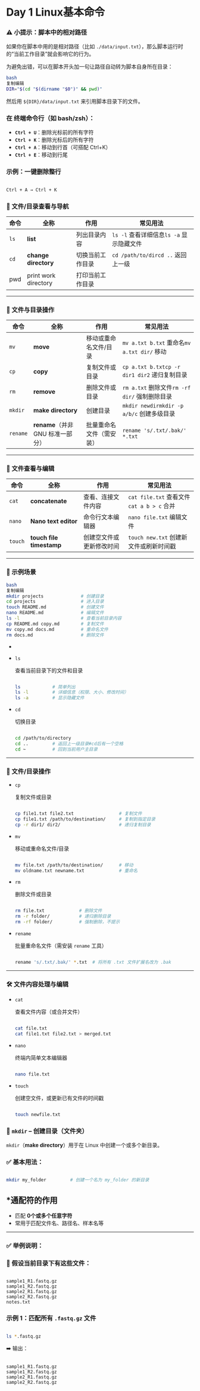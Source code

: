 # Day 1 Linux基本命令

### ⚠️ 小提示：脚本中的相对路径

如果你在脚本中用的是相对路径（比如 `./data/input.txt`），那么脚本运行时的“当前工作目录”就会影响它的行为。

为避免出错，可以在脚本开头加一句让路径自动转为脚本自身所在目录：

```bash
bash
复制编辑
DIR="$(cd "$(dirname "$0")" && pwd)"

```

然后用 `${DIR}/data/input.txt` 来引用脚本目录下的文件。

### 在 **终端命令行（如 bash/zsh）**：

- **`Ctrl + U`**：删除光标前的所有字符
- **`Ctrl + K`**：删除光标后的所有字符
- **`Ctrl + A`**：移动到行首（可搭配 Ctrl+K）
- **`Ctrl + E`**：移动到行尾

### 示例：一键删除整行

```bash

Ctrl + A → Ctrl + K
```

### 🧭 文件/目录查看与导航

| 命令 | 全称 | 作用 | 常见用法 |
| --- | --- | --- | --- |
| `ls` | **list** | 列出目录内容 | `ls -l` 查看详细信息`ls -a` 显示隐藏文件 |
| `cd` | **change directory** | 切换当前工作目录 | `cd /path/to/dircd ..` 返回上一级 |
| pwd | print work directory | 打印当前工作目录 |  |

---

### 🔁 文件与目录操作

| 命令 | 全称 | 作用 | 常见用法 |
| --- | --- | --- | --- |
| `mv` | **move** | 移动或重命名文件/目录 | `mv a.txt b.txt` 重命名`mv a.txt dir/` 移动 |
| `cp` | **copy** | 复制文件或目录 | `cp a.txt b.txtcp -r dir1 dir2` 递归复制目录 |
| `rm` | **remove** | 删除文件或目录 | `rm a.txt` 删除文件`rm -rf dir/` 强制删除目录 |
| `mkdir` | **make directory** | 创建目录 | `mkdir newdirmkdir -p a/b/c` 创建多级目录 |
| `rename` | **rename**（并非 GNU 标准一部分） | 批量重命名文件（需安装） | `rename 's/.txt/.bak/' *.txt` |

---

### 📄 文件查看与编辑

| 命令 | 全称 | 作用 | 常见用法 |
| --- | --- | --- | --- |
| `cat` | **concatenate** | 查看、连接文件内容 | `cat file.txt` 查看文件`cat a b > c` 合并 |
| `nano` | **Nano text editor** | 命令行文本编辑器 | `nano file.txt` 编辑文件 |
| `touch` | **touch file timestamp** | 创建空文件或更新修改时间 | `touch new.txt` 创建新文件或刷新时间戳 |

---

### 📝 示例场景

```bash
bash
复制编辑
mkdir projects              # 创建目录
cd projects                 # 进入目录
touch README.md             # 创建文件
nano README.md              # 编辑文件
ls -l                       # 查看当前目录内容
cp README.md copy.md        # 复制文件
mv copy.md docs.md          # 重命名文件
rm docs.md                  # 删除文件

```

- 
- `ls`
    
    查看当前目录下的文件和目录
    
    ```bash
    
    ls            # 简单列出
    ls -l         # 详细信息（权限、大小、修改时间）
    ls -a         # 显示隐藏文件
    
    ```
    
- `cd`
    
    切换目录
    
    ```bash
    
    cd /path/to/directory
    cd ..         # 返回上一级目录#cd后有一个空格
    cd ~          # 回到当前用户主目录
    
    ```
    

---

### 🔁 文件/目录操作

- `cp`
    
    复制文件或目录
    
    ```bash
    
    cp file1.txt file2.txt                 # 复制文件
    cp file1.txt /path/to/destination/     # 复制到指定目录
    cp -r dir1/ dir2/                      # 递归复制目录
    
    ```
    
- `mv`
    
    移动或重命名文件/目录
    
    ```bash
    
    mv file.txt /path/to/destination/      # 移动
    mv oldname.txt newname.txt             # 重命名
    
    ```
    
- `rm`
    
    删除文件或目录
    
    ```bash
    
    rm file.txt             # 删除文件
    rm -r folder/           # 递归删除目录
    rm -rf folder/          # 强制删除，不提示
    
    ```
    
- `rename`
    
    批量重命名文件（需安装 `rename` 工具）
    
    ```bash
    
    rename 's/.txt/.bak/' *.txt  # 将所有 .txt 文件扩展名改为 .bak
    
    ```
    

---

### 🛠️ 文件内容处理与编辑

- `cat`
    
    查看文件内容（或合并文件）
    
    ```bash
    
    cat file.txt
    cat file1.txt file2.txt > merged.txt
    
    ```
    
- `nano`
    
    终端内简单文本编辑器
    
    ```bash
    
    nano file.txt
    
    ```
    
- `touch`
    
    创建空文件，或更新已有文件的时间戳
    
    ```bash
    
    touch newfile.txt
    
    ```
    

### 📁 `mkdir` – 创建目录（文件夹）

`mkdir`（**make directory**）用于在 Linux 中创建一个或多个新目录。

### ✅ 基本用法：

```bash

mkdir my_folder         # 创建一个名为 my_folder 的新目录

```

## *通配符的作用

- 匹配 **0个或多个任意字符**
- 常用于匹配文件名、路径名、样本名等

---

### ✅ 举例说明：

### 📁 假设当前目录下有这些文件：

```

sample1_R1.fastq.gz
sample1_R2.fastq.gz
sample2_R1.fastq.gz
sample2_R2.fastq.gz
notes.txt

```

### 示例 1：匹配所有 `.fastq.gz` 文件

```bash

ls *.fastq.gz

```

➡️ 输出：

```

sample1_R1.fastq.gz
sample1_R2.fastq.gz
sample2_R1.fastq.gz
sample2_R2.fastq.gz

```
